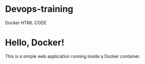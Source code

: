 # Devops-training
Docker HTML CODE

<!DOCTYPE html>
<html>
<head>
    <title>Hello Docker!</title>
</head>
<body>
    <h1>Hello, Docker!</h1>
    <p>This is a simple web application running inside a Docker container.</p>
</body>
</html>
